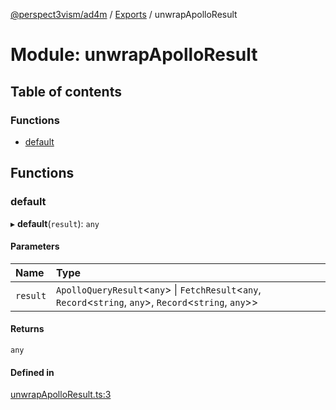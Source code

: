 [@perspect3vism/ad4m](../README.md) / [Exports](../modules.md) / unwrapApolloResult

# Module: unwrapApolloResult

## Table of contents

### Functions

- [default](unwrapApolloResult.md#default)

## Functions

### default

▸ **default**(`result`): `any`

#### Parameters

| Name | Type |
| :------ | :------ |
| `result` | `ApolloQueryResult`<`any`\> \| `FetchResult`<`any`, `Record`<`string`, `any`\>, `Record`<`string`, `any`\>\> |

#### Returns

`any`

#### Defined in

[unwrapApolloResult.ts:3](https://github.com/perspect3vism/ad4m/blob/b065749/src/unwrapApolloResult.ts#L3)
